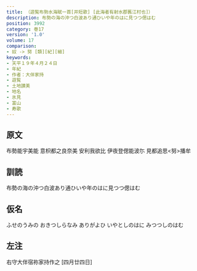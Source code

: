 ```yaml
---
title: （遊覧布勢水海賦一首[并短歌] [此海者有射水郡舊江村也]）
description: 布勢の海の沖つ白波あり通ひいや年のはに見つつ偲はむ
position: 3992
category: 巻17
version: '1.0'
volume: 17
comparison:
- 奴 -> 努 [類][紀][細]
keywords:
- 天平１９年４月２４日
- 年紀
- 作者：大伴家持
- 遊覧
- 土地讃美
- 地名
- 氷見
- 富山
- 寿歌
---
```


## 原文

布勢能宇美能 意枳都之良奈美 安利我欲比 伊夜登偲能波尓 見都追思<努>播牟

## 訓読

布勢の海の沖つ白波あり通ひいや年のはに見つつ偲はむ

## 仮名

ふせのうみの おきつしらなみ ありがよひ いやとしのはに みつつしのはむ

## 左注

右守大伴宿祢家持作之 [四月廿四日]

